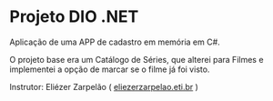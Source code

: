 # Projeto DIO .NET

Aplicação de uma APP de cadastro em memória em C#.

O projeto base era um Catálogo de Séries, que alterei para Filmes e implementei a opção de marcar se o filme já foi visto.

Instrutor: Eliézer Zarpelão ( [eliezerzarpelao.eti.br](https://eliezerzarpelao.eti.br) )
